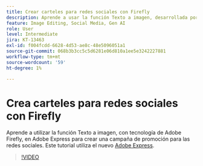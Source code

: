 ```yaml
---
title: Crear carteles para redes sociales con Firefly
description: Aprende a usar la función Texto a imagen, desarrollada por Adobe Firefly, para crear una campaña de promoción para las redes sociales
feature: Image Editing, Social Media, Gen AI
role: User
level: Intermediate
jira: KT-13463
exl-id: f004fcdd-6628-4d53-ae8c-48e5096051a1
source-git-commit: 068b3b3cc5c5d6281e06d810a1ee5e3242227881
workflow-type: tm+mt
source-wordcount: '59'
ht-degree: 1%

---
```


# Crea carteles para redes sociales con Firefly

Aprende a utilizar la función Texto a imagen, con tecnología de Adobe Firefly, en Adobe Express para crear una campaña de promoción para las redes sociales. Este tutorial utiliza el nuevo [Adobe Express](https://www.adobe.com/express/).

>[!VIDEO](https://video.tv.adobe.com/v/3430564?quality=12&learn=on&hidetitle=true&captions=spa)
